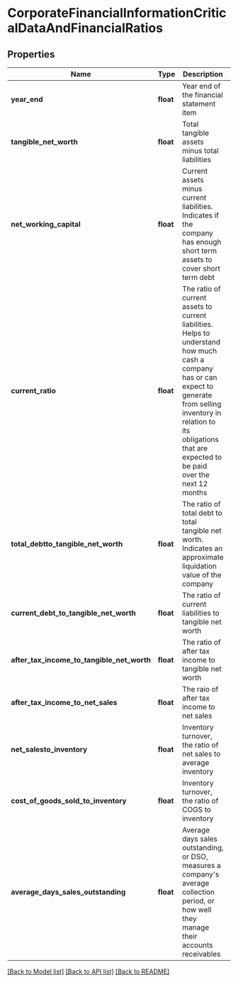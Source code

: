 # CorporateFinancialInformationCriticalDataAndFinancialRatios

## Properties
Name | Type | Description | Notes
------------ | ------------- | ------------- | -------------
**year_end** | **float** | Year end of the financial statement item | [optional] 
**tangible_net_worth** | **float** | Total tangible assets minus total liabilities | [optional] 
**net_working_capital** | **float** | Current assets minus current liabilities. Indicates if the company has enough short term assets to cover short term debt | [optional] 
**current_ratio** | **float** | The ratio of current assets to current liabilities. Helps to understand how much cash a company has or can expect to generate from selling inventory in relation to its obligations that are expected to be paid over the next 12 months | [optional] 
**total_debtto_tangible_net_worth** | **float** | The ratio of total debt to total tangible net worth. Indicates an approximate liquidation value of the company | [optional] 
**current_debt_to_tangible_net_worth** | **float** | The ratio of current liabilities to tangible net worth | [optional] 
**after_tax_income_to_tangible_net_worth** | **float** | The ratio of after tax income to tangible net worth | [optional] 
**after_tax_income_to_net_sales** | **float** | The raio of after tax income to net sales | [optional] 
**net_salesto_inventory** | **float** | Inventory turnover, the ratio of net sales to average inventory | [optional] 
**cost_of_goods_sold_to_inventory** | **float** | Inventory turnover, the ratio of COGS to inventory | [optional] 
**average_days_sales_outstanding** | **float** | Average days sales outstanding, or DSO, measures a company&#39;s average collection period, or how well they manage their accounts receivables | [optional] 

[[Back to Model list]](../README.md#documentation-for-models) [[Back to API list]](../README.md#documentation-for-api-endpoints) [[Back to README]](../README.md)


